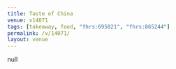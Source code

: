 ```yaml
---
title: Taste of China
venue: v14071
tags: [takeaway, food, "fhrs:695021", "fhrs:865244"]
permalink: /v/14071/
layout: venue
---
```

null